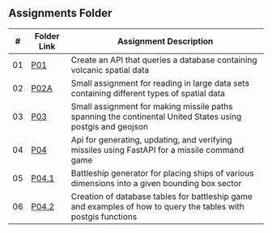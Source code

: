 ##  Assignments Folder

|   #   | Folder Link | Assignment Description |
| :---: | ----------- | ---------------------- |
|  01  | [P01](https://github.com/apwarren/5443-Spatial-DB-Warren/tree/master/Assignments/P01) | Create an API that queries a database containing volcanic spatial data |
|  02  | [P02A](https://github.com/apwarren/5443-Spatial-DB-Warren/tree/master/Assignments/P02A) | Small assignment for reading in large data sets containing different types of spatial data |
|  03  | [P03](https://github.com/apwarren/5443-Spatial-DB-Warren/tree/master/Assignments/P03) | Small assignment for making missile paths spanning the continental United States using postgis and geojson
|  04  | [P04](https://github.com/apwarren/5443-Spatial-DB-Warren/tree/master/Assignments/P04) | Api for generating, updating, and verifying missiles using FastAPI for a missile command game
|  05  | [P04.1](https://github.com/apwarren/5443-Spatial-DB-Warren/tree/master/Assignments/P04.1) | Battleship generator for placing ships of various dimensions into a given bounding box sector
|  06  | [P04.2](https://github.com/apwarren/5443-Spatial-DB-Warren/tree/master/Assignments/P04.2) | Creation of database tables for battleship game and examples of how to query the tables with postgis functions |
